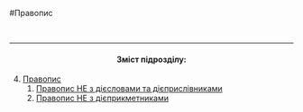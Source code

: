 #Правопис


<br>
<hr>
<center><h4>Зміст підрозділу:</h4></center>




   4. [Правопис](10/Pravopis.md)
        1. [Правопис НЕ з дiєcловами та дiєприслiвниками](10/pravopis_NE_z_diyeslovami.md)
        2. [Правопис НЕ з дiєприкметниками](10/pravopis_NE_z_diyeprikmetnikami.md)